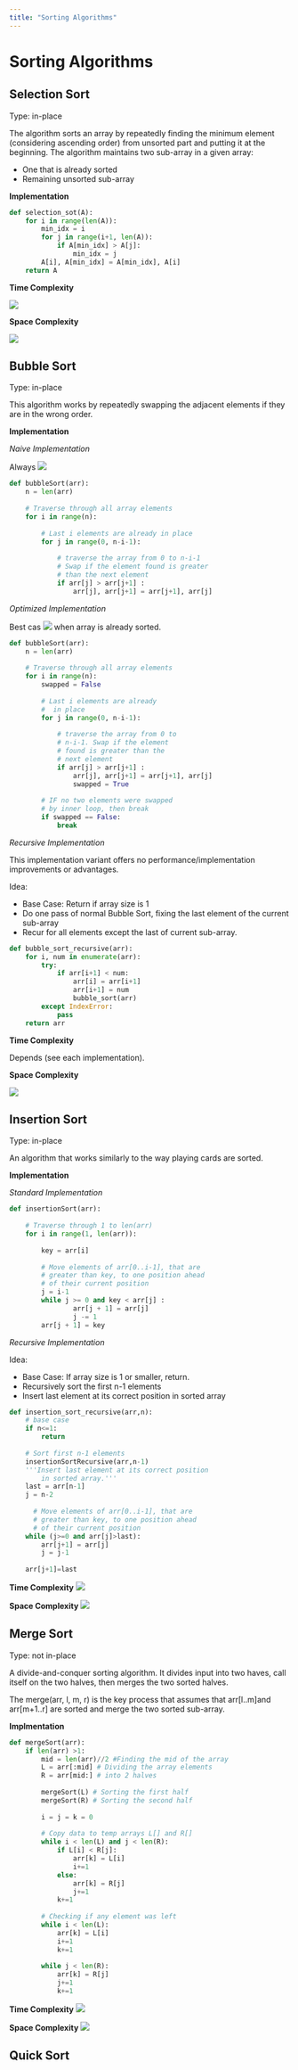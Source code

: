 ```yaml
---
title: "Sorting Algorithms"
---
```


# Sorting Algorithms

## Selection Sort

Type: in-place

The algorithm sorts an array by repeatedly finding the minimum element (considering ascending order) from unsorted part and putting it at the beginning. The algorithm maintains two sub-array in a given array:

- One that is already sorted
- Remaining unsorted sub-array

**Implementation**

```python
def selection_sot(A):
    for i in range(len(A)):
        min_idx = i
        for j in range(i+1, len(A)):
            if A[min_idx] > A[j]:
                min_idx = j
        A[i], A[min_idx] = A[min_idx], A[i]
    return A
```

**Time Complexity**

<img src="https://latex.codecogs.com/svg.latex?O(n^2)">

**Space Complexity**

<img src="https://latex.codecogs.com/svg.latex?O(1)">

## Bubble Sort

Type: in-place

This algorithm works by repeatedly swapping the adjacent elements if they are in the wrong order.

**Implementation**

*Naive Implementation*

Always <img src="https://latex.codecogs.com/svg.latex?O(n^2)">

```python
def bubbleSort(arr): 
    n = len(arr) 
  
    # Traverse through all array elements 
    for i in range(n): 
  
        # Last i elements are already in place 
        for j in range(0, n-i-1): 
  
            # traverse the array from 0 to n-i-1 
            # Swap if the element found is greater 
            # than the next element 
            if arr[j] > arr[j+1] : 
                arr[j], arr[j+1] = arr[j+1], arr[j] 
```

*Optimized Implementation*

Best cas <img src="https://latex.codecogs.com/svg.latex?O(n)"> when array is already sorted.

```python
def bubbleSort(arr): 
    n = len(arr) 
   
    # Traverse through all array elements 
    for i in range(n): 
        swapped = False
  
        # Last i elements are already 
        #  in place 
        for j in range(0, n-i-1): 
   
            # traverse the array from 0 to 
            # n-i-1. Swap if the element  
            # found is greater than the 
            # next element 
            if arr[j] > arr[j+1] : 
                arr[j], arr[j+1] = arr[j+1], arr[j] 
                swapped = True
  
        # IF no two elements were swapped 
        # by inner loop, then break 
        if swapped == False: 
            break
```

*Recursive Implementation*

This implementation variant offers no performance/implementation improvements or advantages.

Idea:

- Base Case: Return if array size is 1
- Do one pass of normal Bubble Sort, fixing the last element of the current sub-array
- Recur for all elements except the last of current sub-array.

```python
def bubble_sort_recursive(arr): 
    for i, num in enumerate(arr): 
        try: 
            if arr[i+1] < num: 
                arr[i] = arr[i+1] 
                arr[i+1] = num 
                bubble_sort(arr) 
        except IndexError: 
            pass
    return arr 
```

**Time Complexity**

Depends (see each implementation).

**Space Complexity**

<img src="https://latex.codecogs.com/svg.latex? O(1)">

## Insertion Sort

Type: in-place

An algorithm that works similarly to the way playing cards are sorted.

**Implementation**

*Standard Implementation*

```python
def insertionSort(arr): 
  
    # Traverse through 1 to len(arr) 
    for i in range(1, len(arr)): 
  
        key = arr[i] 
  
        # Move elements of arr[0..i-1], that are 
        # greater than key, to one position ahead 
        # of their current position 
        j = i-1
        while j >= 0 and key < arr[j] : 
                arr[j + 1] = arr[j] 
                j -= 1
        arr[j + 1] = key 
```

*Recursive Implementation*

Idea:

- Base Case: If array size is 1 or smaller, return.
- Recursively sort the first n-1 elements
- Insert last element at its correct position in sorted array

```python
def insertion_sort_recursive(arr,n): 
    # base case 
    if n<=1: 
        return
      
    # Sort first n-1 elements 
    insertionSortRecursive(arr,n-1) 
    '''Insert last element at its correct position 
        in sorted array.'''
    last = arr[n-1] 
    j = n-2
      
      # Move elements of arr[0..i-1], that are 
      # greater than key, to one position ahead 
      # of their current position  
    while (j>=0 and arr[j]>last): 
        arr[j+1] = arr[j] 
        j = j-1
  
    arr[j+1]=last
```

**Time Complexity**
<img src="https://latex.codecogs.com/svg.latex?O(n^2)">

**Space Complexity**
<img src="https://latex.codecogs.com/svg.latex?O(1)">

## Merge Sort

Type: not in-place

A divide-and-conquer sorting algorithm. It divides input into two haves, call itself on the two halves, then merges the two sorted halves. 

The merge(arr, l, m, r) is the key process that assumes that arr[l..m]and arr[m+1..r] are sorted and merge the two sorted sub-array.

**Implmentation**
```python
def mergeSort(arr): 
    if len(arr) >1: 
        mid = len(arr)//2 #Finding the mid of the array 
        L = arr[:mid] # Dividing the array elements  
        R = arr[mid:] # into 2 halves 
  
        mergeSort(L) # Sorting the first half 
        mergeSort(R) # Sorting the second half 
  
        i = j = k = 0
          
        # Copy data to temp arrays L[] and R[] 
        while i < len(L) and j < len(R): 
            if L[i] < R[j]: 
                arr[k] = L[i] 
                i+=1
            else: 
                arr[k] = R[j] 
                j+=1
            k+=1
          
        # Checking if any element was left 
        while i < len(L): 
            arr[k] = L[i] 
            i+=1
            k+=1
          
        while j < len(R): 
            arr[k] = R[j] 
            j+=1
            k+=1
```

**Time Complexity**
<img src="https://latex.codecogs.com/svg.latex?O(nlogn)">

**Space Complexity**
<img src="https://latex.codecogs.com/svg.latex?O(n)">

## Quick Sort
